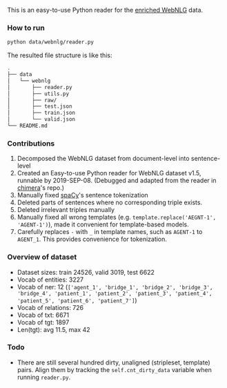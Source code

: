 This is an easy-to-use Python reader for the [enriched WebNLG](https://github.com/ThiagoCF05/webnlg) data.

### How to run
```bash
python data/webnlg/reader.py
```
The resulted file structure is like this:
```bash
.
├── data
│   └── webnlg
│       ├── reader.py
│       ├── utils.py
│       ├── raw/
│       ├── test.json
│       ├── train.json
│       └── valid.json
└── README.md
```

### Contributions
1. Decomposed the WebNLG dataset from document-level into sentence-level
1. Created an Easy-to-use Python reader for WebNLG dataset v1.5, runnable by 2019-SEP-08. (Debugged and adapted from the reader in [chimera](https://github.com/AmitMY/chimera)'s repo.) 
1. Manually fixed [spaCy](https://spacy.io/)'s sentence tokenization 
1. Deleted parts of sentences where no corresponding triple exists.
1. Deleted irrelevant triples manually
1. Manually fixed all wrong templates (e.g. `template.replace('AEGNT-1', 'AGENT-1')`), made it convenient for template-based models.
1. Carefully replaces `-` with `_` in template names, such as `AGENT-1` to `AGENT_1`. This provides convenience for tokenization.


### Overview of dataset
- Dataset sizes: train 24526, valid 3019, test 6622
- Vocab of entities: 3227
- Vocab of ner: 12 (`['agent_1', 'bridge_1', 'bridge_2', 'bridge_3', 'bridge_4', 'patient_1', 'patient_2', 'patient_3', 'patient_4', 'patient_5', 'patient_6', 'patient_7']`)
- Vocab of relations: 726
- Vocab of txt: 6671
- Vocab of tgt: 1897
- Len(tgt): avg 11.5, max 42


### Todo
- There are still several hundred dirty, unaligned (stripleset, template) pairs. Align them by tracking the `self.cnt_dirty_data` variable when running `reader.py`.



